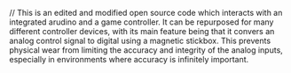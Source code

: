 // This is an edited and modified open source code which interacts with an integrated arudino and a game controller. It can be repurposed for many different 
controller devices, with its main feature being that it convers an analog control signal to digital using a magnetic stickbox. This prevents physical wear from
limiting the accuracy and integrity of the analog inputs, especially in environments where accuracy is infinitely important.
